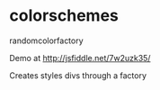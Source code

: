 # colorschemes
randomcolorfactory

Demo at http://jsfiddle.net/7w2uzk35/

Creates styles divs through a factory
